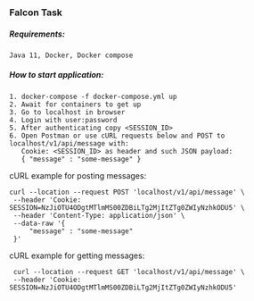 ### Falcon Task

##### Requirements:
    Java 11, Docker, Docker compose

##### How to start application:

```text
1. docker-compose -f docker-compose.yml up
2. Await for containers to get up
3. Go to localhost in browser
4. Login with user:password
5. After authenticating copy <SESSION_ID>
6. Open Postman or use cURL requests below and POST to localhost/v1/api/message with:
   Cookie: <SESSION_ID> as header and such JSON payload: 
   { "message" : "some-message" }
```
   cURL example for posting messages:

   ```shell script
   curl --location --request POST 'localhost/v1/api/message' \
    --header 'Cookie: SESSION=NzJiOTU4ODgtMTlmMS00ZDBiLTg2MjItZTg0ZWIyNzhkODU5' \
    --header 'Content-Type: application/json' \
    --data-raw '{
        "message" : "some-message"
    }'
   ``` 
   
   cURL example for getting messages:
   
   ```shell script
    curl --location --request GET 'localhost/v1/api/message' \
    --header 'Cookie: SESSION=NzJiOTU4ODgtMTlmMS00ZDBiLTg2MjItZTg0ZWIyNzhkODU5'
  ```
